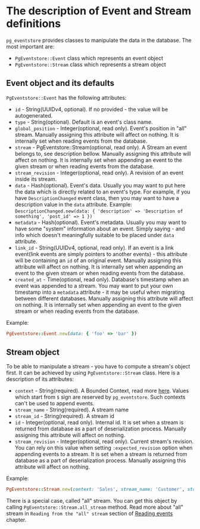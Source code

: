 # The description of Event and Stream definitions

`pg_eventstore` provides classes to manipulate the data in the database. The most important are:

- `PgEventstore::Event` class which represents an event object
- `PgEventstore::Stream` class which represents a stream object

## Event object and its defaults

`PgEventstore::Event` has the following attributes:

- `id` - String(UUIDv4, optional). If no provided - the value will be autogenerated.
- `type` - String(optional). Default is an event's class name.
- `global_position` - Integer(optional, read only). Event's position in "all" stream. Manually assigning this attribute will affect on nothing. It is internally set when reading events from the database.
- `stream` - PgEventstore::Stream(optional, read only). A Stream an event belongs to, see description bellow. Manually assigning this attribute will affect on nothing. It is internally set when appending an event to the given stream or when reading events from the database.
- `stream_revision` - Integer(optional, read only). A revision of an event inside its stream.
- `data` - Hash(optional). Event's data. Usually you may want to put here the data which is directly related to an event's type. For example, if you have `DescriptionChanged` event class, then you may want to have a description value in the `data` attribute. Example: `DescriptionChanged.new(data: { 'description' => 'Description of something', 'post_id' => 1 })`
- `metadata` - Hash(optional). Event's metadata. Usually you may want to have some "system" information about an event. Simply saying - and info which doesn't meaningfully suitable to be placed under `data` attribute.
- `link_id` - String(UUIDv4, optional, read only). If an event is a link event(link events are simply pointers to another events) - this attribute will be containing an `id` of an original event. Manually assigning this attribute will affect on nothing. It is internally set when appending an event to the given stream or when reading events from the database.
- `created_at` - Time(optional, read only). Database's timestamp when an event was appended to a stream. You may want to put your own timestamp into a `metadata` attribute - it may be useful when migrating between different databases. Manually assigning this attribute will affect on nothing. It is internally set when appending an event to the given stream or when reading events from the database.

Example:

```ruby
PgEventstore::Event.new(data: { 'foo' => 'bar' })
```

## Stream object

To be able to manipulate a stream - you have to compute a stream's object first. It can be achieved by using `PgEventstore::Stream` class. Here is a description of its attributes:

- `context` - String(required). A Bounded Context, read more [here](https://martinfowler.com/bliki/BoundedContext.html). Values which start from `$` sign are reserved by `pg_eventstore`. Such contexts can't be used to append events.
- `stream_name` - String(required). A stream name
- `stream_id` - String(required). A stream id
- `id` - Integer(optional, read only). Internal id. It is set when a stream is returned from database as a part of deserialization process. Manually assigning this attribute will affect on nothing.
- `stream_revision` - Integer(optional, read only). Current stream's revision. You can rely on this value when setting `:expected_revision` option when appending events to a stream. It is set when a stream is returned from database as a part of deserialization process. Manually assigning this attribute will affect on nothing.

Example:

```ruby
PgEventstore::Stream.new(context: 'Sales', stream_name: 'Customer', stream_id: '1')
```

There is a special case, called "all" stream. You can get this object by calling `PgEventstore::Stream.all_stream` method. Read more about "all" stream in `Reading from the "all" stream` section of [Reading events](reading_events.md) chapter.
